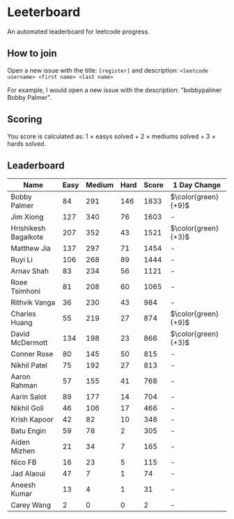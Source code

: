 # Leeterboard

An automated leaderboard for leetcode progress.

## How to join

Open a new issue with the title: `[register]` and description:
`<leetcode username> <first name> <last name>`

For example, I would open a new issue with the description: "bobbypalmer Bobby Palmer".

## Scoring

You score is calculated as:
1 $\times$ easys solved + 2 $\times$ mediums solved + 3 $\times$ hards solved.

## Leaderboard
| Name | Easy | Medium | Hard | Score | 1 Day Change |
| --- | --- | --- | --- | --- | --- |
| Bobby Palmer | 84 | 291 | 146 | 1833 | $\color{green}{+9}$ |
| Jim Xiong | 127 | 340 | 76 | 1603 | - |
| Hrishikesh Bagalkote | 207 | 352 | 43 | 1521 | $\color{green}{+3}$ |
| Matthew Jia | 137 | 297 | 71 | 1454 | - |
| Ruyi Li | 106 | 268 | 89 | 1444 | - |
| Arnav Shah | 83 | 234 | 56 | 1121 | - |
| Roee Tsimhoni | 81 | 208 | 60 | 1065 | - |
| Rithvik Vanga | 36 | 230 | 43 | 984 | - |
| Charles Huang | 55 | 219 | 27 | 874 | $\color{green}{+9}$ |
| David McDermott | 134 | 198 | 23 | 866 | $\color{green}{+3}$ |
| Conner Rose | 80 | 145 | 50 | 815 | - |
| Nikhil Patel | 75 | 192 | 27 | 813 | - |
| Aaron Rahman | 57 | 155 | 41 | 768 | - |
| Aarin Salot | 89 | 177 | 14 | 704 | - |
| Nikhil Goli | 46 | 106 | 17 | 466 | - |
| Krish Kapoor | 42 | 82 | 10 | 348 | - |
| Batu Engin | 59 | 78 | 2 | 305 | - |
| Aiden Mizhen | 21 | 34 | 7 | 165 | - |
| Nico FB | 16 | 23 | 5 | 115 | - |
| Jad Alaoui | 47 | 7 | 1 | 74 | - |
| Aneesh Kumar | 13 | 4 | 1 | 31 | - |
| Carey Wang | 2 | 0 | 0 | 2 | - |

